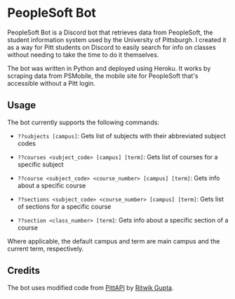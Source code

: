 # PeopleSoft Bot

PeopleSoft Bot is a Discord bot that retrieves data from PeopleSoft, the student information system used by the University of Pittsburgh.
I created it as a way for Pitt students on Discord to easily search for info on classes without needing to take the time to do it themselves.

The bot was written in Python and deployed using Heroku.
It works by scraping data from PSMobile, the mobile site for PeopleSoft that's accessible without a Pitt login.

## Usage

The bot currently supports the following commands:

- `??subjects [campus]`: Gets list of subjects with their abbreviated subject codes

- `??courses <subject_code> [campus] [term]`: Gets list of courses for a specific subject

- `??course <subject_code> <course_number> [campus] [term]`: Gets info about a specific course

- `??sections <subject_code> <course_number> [campus] [term]`: Gets list of sections for a specific course

- `??section <class_number> [term]`: Gets info about a specific section of a course

Where applicable, the default campus and term are main campus and the current term, respectively.

## Credits

The bot uses modified code from [PittAPI](https://github.com/pittcsc/PittAPI) by [Ritwik Gupta](https://github.com/RitwikGupta).

